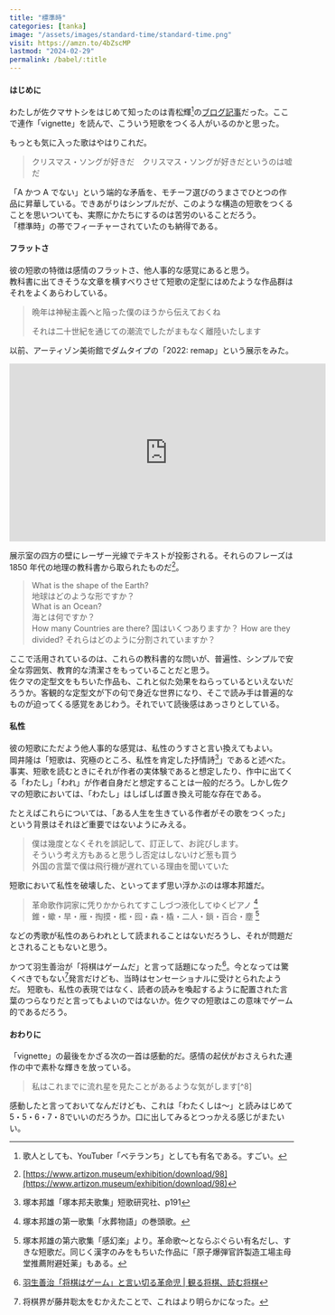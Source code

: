 ```yaml
---
title: "標準時"
categories: [tanka]
image: "/assets/images/standard-time/standard-time.png"
visit: https://amzn.to/4bZscMP
lastmod: "2024-02-29"
permalink: /babel/:title
---
```


#### はじめに

わたしが佐クマサトシをはじめて知ったのは青松輝[^1]の[ブログ記事](https://vetechu.hatenablog.com/entry/2019/03/04/091308)だった。ここで連作「vignette」を読んで、こういう短歌をつくる人がいるのかと思った。

もっとも気に入った歌はやはりこれだ。

> クリスマス・ソングが好きだ　クリスマス・ソングが好きだというのは嘘だ

「A かつ A でない」という端的な矛盾を、モチーフ選びのうまさでひとつの作品に昇華している。できあがりはシンプルだが、このような構造の短歌をつくることを思いついても、実際にかたちにするのは苦労のいることだろう。  
「標準時」の帯でフィーチャーされていたのも納得である。

#### フラットさ

彼の短歌の特徴は感情のフラットさ、他人事的な感覚にあると思う。  
教科書に出てきそうな文章を横すべりさせて短歌の定型にはめたような作品群はそれをよくあらわしている。

> 晩年は神秘主義へと陥った僕のほうから伝えておくね
>
> それは二十世紀を通じての潮流でしたがまもなく離陸いたします

以前、アーティゾン美術館でダムタイプの「2022: remap」という展示をみた。

<div class="youtube">
<iframe width="560" height="315" src="https://www.youtube.com/embed/Eaepz9JSak8?si=7ynSIQx5EkC1_oQ_" title="YouTube video player" frameborder="0" allow="accelerometer; autoplay; clipboard-write; encrypted-media; gyroscope; picture-in-picture; web-share" allowfullscreen></iframe>
</div>

展示室の四方の壁にレーザー光線でテキストが投影される。それらのフレーズは 1850 年代の地理の教科書から取られたものだ[^2]。

> What is the shape of the Earth?  
> 地球はどのような形ですか？  
> What is an Ocean?  
> 海とは何ですか？  
> How many Countries are there?
> 国はいくつありますか？
> How are they divided?
> それらはどのように分割されていますか？

ここで活用されているのは、これらの教科書的な問いが、普遍性、シンプルで安全な雰囲気、教育的な清潔さをもっていることだと思う。  
佐クマの定型文をもちいた作品も、これと似た効果をねらっているといえないだろうか。客観的な定型文が下の句で身近な世界になり、そこで読み手は普遍的なものが迫ってくる感覚をあじわう。それでいて読後感はあっさりとしている。

#### 私性

彼の短歌にただよう他人事的な感覚は、私性のうすさと言い換えてもよい。  
岡井隆は「短歌は、究極のところ、私性を肯定した抒情詩[^3]」であると述べた。事実、短歌を読むときにそれが作者の実体験であると想定したり、作中に出てくる「わたし」「われ」が作者自身だと想定することは一般的だろう。しかし佐クマの短歌においては、「わたし」はしばしば置き換え可能な存在である。

たとえばこれらについては、「ある人生を生きている作者がその歌をつくった」という背景はそれほど重要ではないようにみえる。

> 僕は幾度となくそれを誤記して、訂正して、お詫びします。  
> そういう考え方もあると思うし否定はしないけど葱も買う  
> 外国の言葉で僕は飛行機が遅れている理由を聞いていた

短歌において私性を破壊した、といってまず思い浮かぶのは塚本邦雄だ。

> 革命歌作詞家に凭りかかられてすこしづつ液化してゆくピアノ [^7]  
> 錐・蠍・旱・雁・掏摸・檻・囮・森・橇・二人・鎖・百合・塵 [^5]

などの秀歌が私性のあらわれとして読まれることはないだろうし、それが問題だとされることもないと思う。

かつて羽生善治が「将棋はゲームだ」と言って話題になった[^4]。今となっては驚くべきでもない[^6]発言だけども、当時はセンセーショナルに受けとられたようだ。
短歌も、私性の表現ではなく、読者の読みを喚起するように配置された言葉のつらなりだと言ってもよいのではないか。佐クマの短歌はこの意味でゲーム的であるだろう。

#### おわりに

「vignette」の最後をかざる次の一首は感動的だ。感情の起伏がおさえられた連作の中で素朴な輝きを放っている。

> 私はこれまでに流れ星を見たことがあるような気がします[^8]

感動したと言っておいてなんだけども、これは「わたくしは〜」と読みはじめて5・5・6・7・8でいいのだろうか。口に出してみるとつっかえる感じがまたいい。

[^1]: 歌人としても、YouTuber「ベテランち」としても有名である。すごい。
[^2]: [https://www.artizon.museum/exhibition/download/98](https://www.artizon.museum/exhibition/download/98)
[^3]: 塚本邦雄「塚本邦夫歌集」短歌研究社、p191
[^4]: [羽生善治「将棋はゲーム」と言い切る革命児 \| 観る将棋、読む将棋](https://bunshun.jp/articles/-/11097)
[^5]: 塚本邦雄の第六歌集「感幻楽」より。革命歌〜とならぶぐらい有名だし、すきな短歌だ。同じく漢字のみをもちいた作品に「原子爆弾官許製造工場主母堂推薦附避妊薬」もある。
[^6]: 将棋界が藤井聡太をむかえたことで、これはより明らかになった。
[^7]: 塚本邦雄の第一歌集「水葬物語」の巻頭歌。
